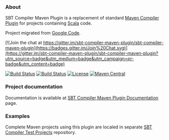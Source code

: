 ### About

SBT Compiler Maven Plugin is a replacement of standard [Maven Compiler Plugin](http://maven.apache.org/plugins/maven-compiler-plugin/) for projects containing [Scala](http://www.scala-lang.org/) code.

Project migrated from [Google Code](https://code.google.com/p/sbt-compiler-maven-plugin/).

[![Join the chat at https://gitter.im/sbt-compiler-maven-plugin/sbt-compiler-maven-plugin](https://badges.gitter.im/Join%20Chat.svg)](https://gitter.im/sbt-compiler-maven-plugin/sbt-compiler-maven-plugin?utm_source=badge&utm_medium=badge&utm_campaign=pr-badge&utm_content=badge)

[![Build Status](https://travis-ci.org/sbt-compiler-maven-plugin/sbt-compiler-maven-plugin.png?branch=master)](https://travis-ci.org/sbt-compiler-maven-plugin/sbt-compiler-maven-plugin)
[![Build Status](https://circleci.com/gh/sbt-compiler-maven-plugin/sbt-compiler-maven-plugin/tree/master.svg?&style=shield)](https://circleci.com/gh/sbt-compiler-maven-plugin/sbt-compiler-maven-plugin)
[![License](http://img.shields.io/:license-Apache%202-blue.svg)](http://www.apache.org/licenses/LICENSE-2.0.txt)
[![Maven Central](https://maven-badges.herokuapp.com/maven-central/com.arpnetworking.code.sbt-compiler-maven-plugin/sbt-compiler-maven-plugin/badge.png?style=flat)](http://search.maven.org/#search|ga|1|g%3A%22com.arpnetworking.code.sbt-compiler-maven-plugin%22%20AND%20a%3A%22sbt-compiler-maven-plugin%22)

### Project documentation

Documentation is available at [SBT Compiler Maven Plugin Documentation](https://sbt-compiler-maven-plugin.github.io/) page.

### Examples

Complete Maven projects using this plugin are localed in separate [SBT Compiler Test Projects](https://github.com/sbt-compiler-maven-plugin/sbt-compiler-maven-test-projects) repository.
